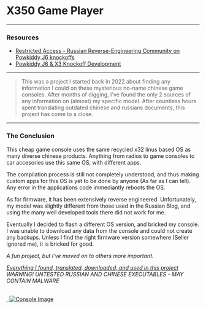 # X350 Game Player

---

### **Resources**

- [Restricted Access - Russian Reverse-Engineering Community on Powkiddy J6 knockoffs](https://4pda.to/forum/index.php?showtopic=1060771)
- [Powkiddy J6 & X3 Knockoff Development](https://xdaforums.com/t/powkiddy-j6-powkiddy-x3-and-others-like-that-review-firmware-and-development.4650209)

---

> This was a project I started back in 2022 about finding any information I could on these mysterious no-name chinese game consoles. After months of digging, I've found the only 2 sources of any information on (almost) my specific model. After countless hours spent translating outdated chinese and russians documents, this project has come to a close.

---

### **The Conclusion**

This cheap game console uses the same recycled x32 linus based OS as many diverse chinese products. Anything from radios to game consoles to car accesories use this same OS, with different apps.

The compilation process is still not completely understood, and thus making custom apps for this OS is yet to be done by anyone (As far as I can tell). Any error in the applications code immediantly reboots the OS.

As for firmware, it has been extensively reverse engineered. Unfortunately, my model was slightly different from those used in the Russian Blog, and using the many well developed tools there did not work for me.

Eventually I decided to flash a different OS version, and bricked my console. I was unable to download any data from the console and could not create any backups. Unless I find the right firmware version somewhere (Seller ignored me), it is bricked for good.

*A fun project, but I've moved on to others more important.*

*[Everything I found, translated, downloaded, and used in this project](https://mega.nz/folder/YZRTUYQb#6Ua8YrtwEyisvr30QX4LYw)*
<br>
*WARNING! UNTESTED RUSSIAN AND CHINESE EXECUTABLES - MAY CONTAIN MALWARE*

<br>

<a href="console.jpg">
  <img src="console.jpg" alt="Console Image">
</a>
